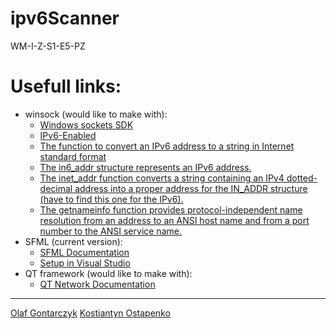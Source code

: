 # ipv6Scanner
WM-I-Z-S1-E5-PZ

# Usefull links:

<ul>
  <li>
    winsock (would like to make with):
    <ul>
      <li><a href="https://docs.microsoft.com/en-us/windows/win32/winsock/windows-sockets-start-page-2" target="_blank">Windows sockets SDK</a></li>
      <li><a href="https://docs.microsoft.com/en-us/windows/win32/winsock/ipv6-enabled-client-code-2" target="_blank">IPv6-Enabled</a></li>
      <li><a href="https://docs.microsoft.com/en-us/windows/win32/api/ip2string/nf-ip2string-rtlipv6addresstostringa" target="_blank">The function to convert an IPv6 address to a string in Internet standard format</a></li>
      <li><a href="https://docs.microsoft.com/en-us/previous-versions/windows/desktop/legacy/ms738560(v=vs.85)" target="_blank">The in6_addr structure represents an IPv6 address.</a></li>
      <li><a href="https://docs.microsoft.com/en-us/windows/win32/api/winsock2/nf-winsock2-inet_addr" target="_blank">The inet_addr function converts a string containing an IPv4 dotted-decimal address into a proper address for the IN_ADDR structure (have to find this one for the IPv6).</a></li>
      <li><a href="https://docs.microsoft.com/en-us/windows/win32/api/ws2tcpip/nf-ws2tcpip-getnameinfo" target="_blank">The getnameinfo function provides protocol-independent name resolution from an address to an ANSI host name and from a port number to the ANSI service name.</a></li>
    </ul>
  </li>
  <li>
    SFML (current version):
    <ul>
      <li><a href="https://www.sfml-dev.org/documentation/2.0/group__network.php" target="_blank">SFML Documentation</a></li>
      <li><a href="https://www.youtube.com/watch?v=eTe7IVncH5E" target="_blank"> Setup in Visual Studio</a></li>
    </ul>
  </li>
  <li>
    QT framework (would like to make with):
    <ul>
      <li><a href="https://doc.qt.io/qt-5/qtnetwork-index.html" target="_blank">QT Network Documentation</a></li>
    </ul>
  </li>
</ul>
<hr>
<a href="https://github.com/olaf-g" target="_blank">Olaf Gontarczyk</a>
<a href="https://github.com/Innoox" target="_blank">Kostiantyn Ostapenko</a>
